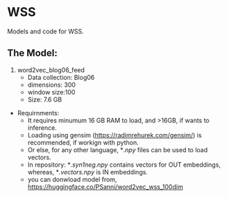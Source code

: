 # WSS
Models and code for WSS. 

The Model:
----------------

1. word2vec_blog06_feed
    - Data collection: Blog06
    - dimensions: 300
    - window size:100
    - Size: 7.6 GB
* Requirnments:
  - It requires minumum 16 GB RAM to load, and >16GB, if wants to inference. 
  - Loading using gensim (https://radimrehurek.com/gensim/) is recommended, if workign with python. 
  - Or else, for any other language, **.npy*  files can be used to load vectors. 
  - In repository: **.syn1neg.npy* contains vectors for OUT embeddings, whereas, **.vectors.npy* is IN embeddings. 
  - you can donwload model from, https://huggingface.co/PSanni/word2vec_wss_100dim
